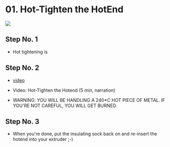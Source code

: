 # 01. Hot-Tighten the HotEnd

![](https://d17kynu4zpq5hy.cloudfront.net/igi/imade3d/WlmXXVrrkGZvJbiO.medium)

## Step No. 1

- Hot tightening is

## Step No. 2

- [video](https://dozuki-guide-objects.s3.amazonaws.com/igo/video/imade3d/StOCEwPpjoZ3kllE_MP4_720.mp4)

-  Video: Hot-Tighten the Hotend (5 min, narration)
- WARNING: YOU WILL BE HANDLING A 240*C HOT PIECE OF METAL. IF YOU'RE NOT CAREFUL, YOU WILL GET BURNED.

## Step No. 3

- When you're done, put the insulating sock  back on and re-insert the hotend into your extruder ;-)

<span></span>